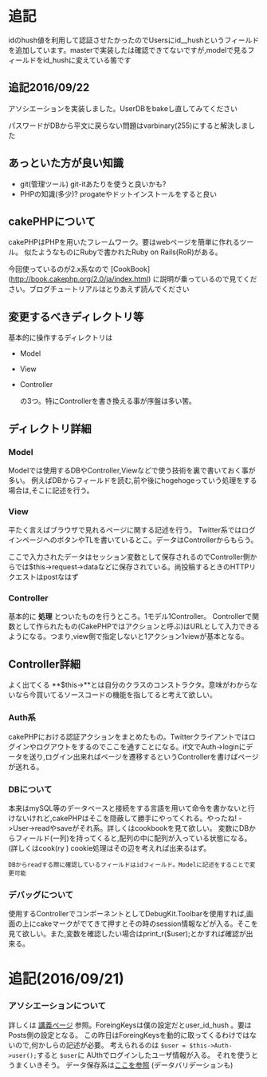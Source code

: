 # 追記
idのhush値を利用して認証させたかったのでUsersにid__hushというフィールドを追加しています。masterで実装したは確認できてないですが,modelで見るフィールドをid_hushに変えている筈です

## 追記2016/09/22
アソシエーションを実装しました。UserDBをbakeし直してみてください

パスワードがDBから平文に戻らない問題はvarbinary(255)にすると解決しました
## あっといた方が良い知識

 - git(管理ツール) git-itあたりを使うと良いかも?
 - PHPの知識(多少)?  progateやドットインストールをすると良い

## cakePHPについて
   cakePHPはPHPを用いたフレームワーク。要はwebページを簡単に作れるツール。
   似たようなものにRubyで書かれたRuby on Rails(RoR)がある。


   今回使っているのが2.x系なので [CookBook] (http://book.cakephp.org/2.0/ja/index.html) に説明が乗っているので見てください。ブログチュートリアルはとりあえず読んでください

## 変更するべきディレクトリ等


基本的に操作するディレクトリは
   
 - Model 
 - View
 - Controller 
    
    の3つ。特にControllerを書き換える事が序盤は多い筈。

## ディレクトリ詳細
### Model

   Modelでは使用するDBやController,Viewなどで使う技術を裏で書いておく事が多い。
    例えばDBからフィールドを読む,前や後にhogehogeっていう処理をする場合は,そこに記述を行う。
    
### View
 平たく言えばブラウザで見れるページに関する記述を行う。
 Twitter系ではログインページへのボタンやTLを書いているとこ。データはControllerからもらう。
 
 ここで入力されたデータはセッション変数として保存されるのでController側からでは$this->request->dataなどに保存されている。尚投稿するときのHTTPリクエストはpostなはず
 
### Controller
基本的に **処理** とついたものを行うところ。1モデル1Controller。
Controllerで関数として作られたもの(CakePHPではアクションと呼ぶ)はURLとして入力できるようになる。つまり,view側で指定しないと1アクション1viewが基本となる。

## Controller詳細
よく出てくる **$this->**とは自分のクラスのコンストラクタ。意味がわからないなら今買いてるソースコードの機能を指してると考えて欲しい。

### Auth系

cakePHPにおける認証アクションをまとめたもの。Twitterクライアントではログインやログアウトをするのでここを通すことになる。if文でAuth->loginにデータを送り,ログイン出来ればページを遷移するというControllerを書けばページが送れる。

### DBについて

本来はmySQL等のデータベースと接続をする言語を用いて命令を書かないと行けないけれど,cakePHPはそこを隠蔽して勝手にやってくれる。やったね!
->User->readやsaveがそれ系。詳しくはcookbookを見て欲しい。
変数にDBからフィールド(一列)を持ってくると,配列の中に配列が入っている状態になる。(詳しくはcook(ry ) cookie処理はその辺を考えれば出来るはず。


    DBからreadする際に確認しているフィールドはidフィールド。Modelに記述をすることで変更可能
### デバッグについて

使用するControllerでコンポーネントとしてDebugKit.Toolbarを使用すれば,画面の上にcakeマークがでてきて押すとその時のsession情報などが入る。そこを見て欲しい。また,変数を確認したい場合はprint_r($user);とかすれば確認が出来る。


# 追記(2016/09/21)
### アソシエーションについて

詳しくは [講義ページ](http://www.iis.elec.fuk.kindai.ac.jp/~sira/index.php?%E3%82%A4%E3%83%B3%E3%82%BF%E3%83%BC%E3%83%8D%E3%83%83%E3%83%88%E3%82%BD%E3%83%95%E3%83%88%E3%82%A6%E3%82%A7%E3%82%A2%2F2016%E5%B9%B4%E5%BA%A6%2FCakePHP#jb4fda69) 参照。ForeingKeysは僕の設定だとuser_id_hush 。要はPosts側の設定となる。
この昨日はForeingKeysを動的に取ってくるわけではないので,何かしらの記述が必要。
考えられるのは `$user = $this->Auth->user();`すると `$user`に AUthでログインしたユーザ情報が入る。
それを使うとうまくいきそう。
データ保存系は[ここを参照](http://book.cakephp.org/2.0/ja/models/saving-your-data.html) (データバリデーションも) 
